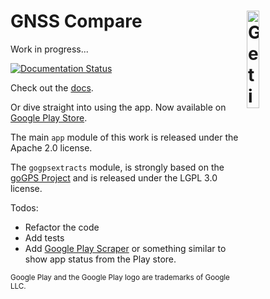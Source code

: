 <h1> GNSS Compare <a href='https://play.google.com/store/apps/details?id=com.galfins.gnss_compare&pcampaignid=MKT-Other-global-all-co-prtnr-py-PartBadge-Mar2515-1'><img alt='Get it on Google Play' src='https://play.google.com/intl/en_us/badges/images/generic/en_badge_web_generic.png' width='20%' align='right' style="padding-right: 5%"/></a> </h1>

Work in progress...

[![Documentation Status](https://readthedocs.org/projects/gnss-compare/badge/?version=latest)](https://gnss-compare.readthedocs.io/en/latest/?badge=latest)

Check out the [docs](https://gnss-compare.readthedocs.io).

Or dive straight into using the app. Now available on [Google Play Store](https://play.google.com/store/apps/details?id=com.galfins.gnss_compare).

The main ``app`` module of this work is released under the Apache 2.0 license.

The ``gogpsextracts`` module, is strongly based on the [goGPS Project](https://github.com/goGPS-Project/) and is released under the LGPL 3.0 license.

Todos:
- Refactor the code 
- Add tests
- Add [Google Play Scraper](https://github.com/facundoolano/google-play-scraper) or something similar to show app status from the Play store. 



<sup>Google Play and the Google Play logo are trademarks of Google LLC.</sup>
